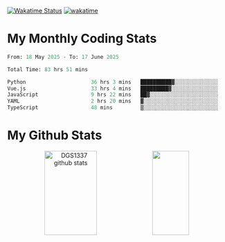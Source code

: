 [![Wakatime Status](https://github.com/noopurphalak/noopurphalak/workflows/wakatime-status-update/badge.svg)](https://github.com/noopurphalak/noopurphalak/actions/workflows/main.yml)
[![wakatime](https://wakatime.com/badge/user/80ace140-ef40-4fdd-b8ed-f3be3d2e1aea.svg)](https://wakatime.com/@80ace140-ef40-4fdd-b8ed-f3be3d2e1aea)

# My Monthly Coding Stats

<!--START_SECTION:waka-->

```python
From: 18 May 2025 - To: 17 June 2025

Total Time: 83 hrs 51 mins

Python                     36 hrs 3 mins   ██████████▓░░░░░░░░░░░░░░   42.65 %
Vue.js                     33 hrs 4 mins   █████████▓░░░░░░░░░░░░░░░   39.13 %
JavaScript                 9 hrs 22 mins   ██▓░░░░░░░░░░░░░░░░░░░░░░   11.08 %
YAML                       2 hrs 20 mins   ▓░░░░░░░░░░░░░░░░░░░░░░░░   02.77 %
TypeScript                 48 mins         ▒░░░░░░░░░░░░░░░░░░░░░░░░   00.96 %
```

<!--END_SECTION:waka-->

# My Github Stats
<div style="text-align: center;">
  <img width="49%" height="195px" src="https://github-readme-stats-sigma-five.vercel.app/api?username=noopurphalak&show_icons=true&count_private=true&hide_border=true&title_color=00FFFF&icon_color=00FFFF&text_color=00FFFF&bg_color=0d1117" alt="DGS1337 github stats" />
  <img width="41%" height="195px" src="https://github-readme-stats-sigma-five.vercel.app/api/top-langs/?username=noopurphalak&layout=compact&hide_border=true&title_color=00FFFF&text_color=00FFFF&bg_color=0d1117" />
</div>

